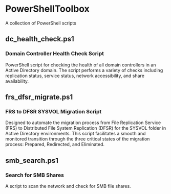 # PowerShellToolbox
A collection of PowerShell scripts

## dc_health_check.ps1
### Domain Controller Health Check Script
PowerShell script for checking the health of all domain controllers in an Active Directory domain. The script performs a variety of checks including replication status, service status, network accessibility, and share availability.

## frs_dfsr_migrate.ps1
### FRS to DFSR SYSVOL Migration Script
Designed to automate the migration process from File Replication Service (FRS) to Distributed File System Replication (DFSR) for the SYSVOL folder in Active Directory environments. This script facilitates a smooth and monitored transition through the three critical states of the migration process: Prepared, Redirected, and Eliminated.

## smb_search.ps1
### Search for SMB Shares
A script to scan the network and check for SMB file shares.
